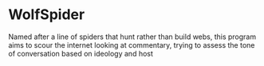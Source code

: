 # WolfSpider
Named after a line of spiders that hunt rather than build webs, this program aims to scour the internet looking at commentary, trying to assess the tone of conversation based on ideology and host
